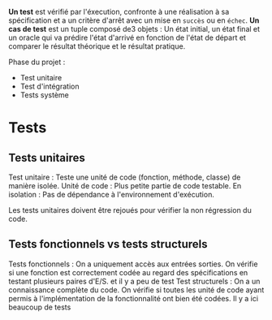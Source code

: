 **Un test** est vérifié par l'éxecution, confronte à une réalisation à sa spécification et a un critère d'arrêt avec un mise en `succès` ou en `échec`.
**Un cas de test** est un tuple composé de3 objets : Un état initial, un état final et un oracle qui va prédire l'état d'arrivé en fonction de l'état de départ et comparer le résultat théorique et le résultat pratique.

Phase du projet :
- Test unitaire
- Test d'intégration
- Tests système


# Tests
## Tests unitaires
Test unitaire : Teste une unité de code (fonction, méthode, classe) de manière isolée.
Unité de code : Plus petite partie de code testable.
En isolation : Pas de dépendance à l'environnement d'exécution.

Les tests unitaires doivent être rejoués pour vérifier la non régression du code.

## Tests fonctionnels vs tests structurels
Tests fonctionnels : On a uniquement accès aux entrées sorties. On vérifie si une fonction est correctement codée au regard des spécifications en testant plusieurs paires d'E/S. et il y a peu de test
Test structurels : On a un connaissance complète du code. On vérifie si toutes les unité de code ayant permis à l'implémentation de la fonctionnalité ont bien été codées. Il y a ici beaucoup de tests
